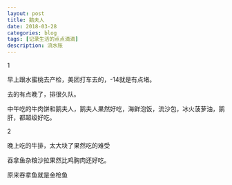```yaml
---
layout: post
title: 鹅夫人
date: 2018-03-28
categories: blog
tags: [记录生活的点点滴滴]
description: 流水账
---
```


1

早上跟水蜜桃去产检，美团打车去的，-14就是有点堵。

去的有点晚了，排很久队。

中午吃的牛肉饼和鹅夫人，鹅夫人果然好吃，海鲜泡饭，流沙包，冰火菠萝油，鹅肝，都超级好吃。

2

晚上吃的牛排，太大块了果然吃的难受

吞拿鱼杂粮沙拉果然比鸡胸肉还好吃。

原来吞拿鱼就是金枪鱼








